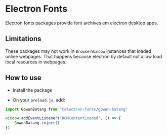 # Electron Fonts

Electron fonts packages provide font archives em electron desktop apps.

## Limitations

These packages may not work in `BrowserWindow` instances that loaded online webpages. That happens because electron by default not allow load local resources in webpages.

## How to use

* Install the package

* On your `preload.js`, add:

```ts
import GowunBatang from "@electron-fonts/gowun-batang"

window.addEventListener("DOMContentLoaded", () => {
    GowunBatang.inject()
})
```